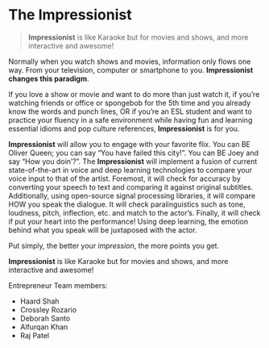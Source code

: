 # The Impressionist

> **Impressionist** is like Karaoke but for movies and shows, and more interactive and awesome!

Normally when you watch shows and movies, information only flows one way. From your television, computer or smartphone to you. **Impressionist changes this paradigm**. 
	
If you love a show or movie and want to do more than just watch it, if you’re watching friends or office or spongebob for the 5th time and you already know the words and punch lines, OR if you’re an ESL student and want to practice your fluency in a safe environment while having fun and learning essential idioms and pop culture references, **Impressionist** is for you. 

**Impressionist** will allow you to engage with your favorite flix. You can BE Oliver Queen; you can say “You have failed this city!”. You can BE Joey and say “How you doin’?”. The **Impressionist** will implement a fusion of current state-of-the-art in voice and deep learning technologies to compare your voice input to that of the artist. Foremost, it will check for accuracy by converting your speech to text and comparing it against original subtitles. Additionally, using open-source signal processing libraries, it will compare HOW you speak the dialogue. It will check paralinguistics such as tone, loudness, pitch, inflection, etc. and match to the actor’s. Finally, it will check if put your heart into the performance! Using deep learning, the emotion behind what you speak will be juxtaposed with the actor. 

Put simply, the better your *impression*, the more points you get. 

**Impressionist** is like Karaoke but for movies and shows, and more interactive and awesome!

Entrepreneur Team members:
- Haard Shah
- Crossley Rozario
- Deborah Santo
- Alfurqan Khan
- Raj Patel
